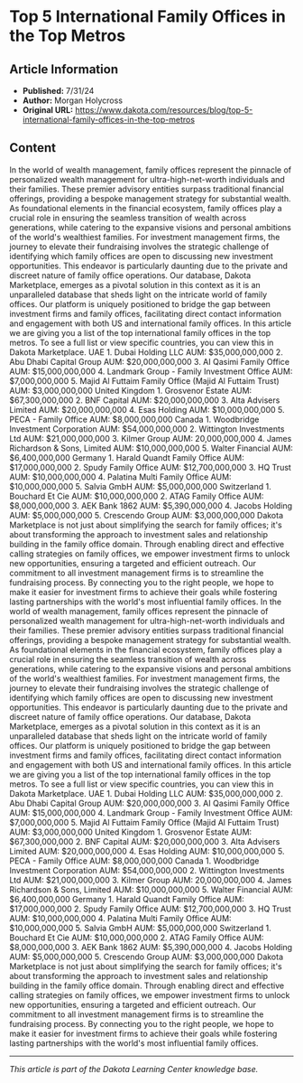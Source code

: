 # Top 5 International Family Offices in the Top Metros

## Article Information
- **Published:** 7/31/24
- **Author:** Morgan Holycross
- **Original URL:** https://www.dakota.com/resources/blog/top-5-international-family-offices-in-the-top-metros

## Content

In the world of wealth management, family offices represent the pinnacle of personalized wealth management for ultra-high-net-worth individuals and their families. These premier advisory entities surpass traditional financial offerings, providing a bespoke management strategy for substantial wealth. As foundational elements in the financial ecosystem, family offices play a crucial role in ensuring the seamless transition of wealth across generations, while catering to the expansive visions and personal ambitions of the world's wealthiest families. For investment management firms, the journey to elevate their fundraising involves the strategic challenge of identifying which family offices are open to discussing new investment opportunities. This endeavor is particularly daunting due to the private and discreet nature of family office operations. Our database, Dakota Marketplace, emerges as a pivotal solution in this context as it is an unparalleled database that sheds light on the intricate world of family offices. Our platform is uniquely positioned to bridge the gap between investment firms and family offices, facilitating direct contact information and engagement with both US and international family offices. In this article we are giving you a list of the top international family offices in the top metros. To see a full list or view specific countries, you can view this in Dakota Marketplace. UAE 1. Dubai Holding LLC AUM: $35,000,000,000 2. Abu Dhabi Capital Group AUM: $20,000,000,000 3. AI Qasimi Family Office AUM: $15,000,000,000 4. Landmark Group - Family Investment Office AUM: $7,000,000,000 5. Majid Al Futtaim Family Office (Majid Al Futtaim Trust) AUM: $3,000,000,000 United Kingdom 1. Grosvenor Estate AUM: $67,300,000,000 2. BNF Capital AUM: $20,000,000,000 3. Alta Advisers Limited AUM: $20,000,000,000 4. Esas Holding AUM: $10,000,000,000 5. PECA - Family Office AUM: $8,000,000,000 Canada 1. Woodbridge Investment Corporation AUM: $54,000,000,000 2. Wittington Investments Ltd AUM: $21,000,000,000 3. Kilmer Group AUM: 20,000,000,000 4. James Richardson & Sons, Limited AUM: $10,000,000,000 5. Walter Financial AUM: $6,400,000,000 Germany 1. Harald Quandt Family Office AUM: $17,000,000,000 2. Spudy Family Office AUM: $12,700,000,000 3. HQ Trust AUM: $10,000,000,000 4. Palatina Multi Family Office AUM: $10,000,000,000 5. Salvia GmbH AUM: $5,000,000,000 Switzerland 1. Bouchard Et Cie AUM: $10,000,000,000 2. ATAG Family Office AUM: $8,000,000,000 3. AEK Bank 1862 AUM: $5,390,000,000 4. Jacobs Holding AUM: $5,000,000,000 5. Crescendo Group AUM: $3,000,000,000 Dakota Marketplace is not just about simplifying the search for family offices; it's about transforming the approach to investment sales and relationship building in the family office domain. Through enabling direct and effective calling strategies on family offices, we empower investment firms to unlock new opportunities, ensuring a targeted and efficient outreach. Our commitment to all investment management firms is to streamline the fundraising process. By connecting you to the right people, we hope to make it easier for investment firms to achieve their goals while fostering lasting partnerships with the world's most influential family offices. In the world of wealth management, family offices represent the pinnacle of personalized wealth management for ultra-high-net-worth individuals and their families. These premier advisory entities surpass traditional financial offerings, providing a bespoke management strategy for substantial wealth. As foundational elements in the financial ecosystem, family offices play a crucial role in ensuring the seamless transition of wealth across generations, while catering to the expansive visions and personal ambitions of the world's wealthiest families. For investment management firms, the journey to elevate their fundraising involves the strategic challenge of identifying which family offices are open to discussing new investment opportunities. This endeavor is particularly daunting due to the private and discreet nature of family office operations. Our database, Dakota Marketplace, emerges as a pivotal solution in this context as it is an unparalleled database that sheds light on the intricate world of family offices. Our platform is uniquely positioned to bridge the gap between investment firms and family offices, facilitating direct contact information and engagement with both US and international family offices. In this article we are giving you a list of the top international family offices in the top metros. To see a full list or view specific countries, you can view this in Dakota Marketplace. UAE 1. Dubai Holding LLC AUM: $35,000,000,000 2. Abu Dhabi Capital Group AUM: $20,000,000,000 3. AI Qasimi Family Office AUM: $15,000,000,000 4. Landmark Group - Family Investment Office AUM: $7,000,000,000 5. Majid Al Futtaim Family Office (Majid Al Futtaim Trust) AUM: $3,000,000,000 United Kingdom 1. Grosvenor Estate AUM: $67,300,000,000 2. BNF Capital AUM: $20,000,000,000 3. Alta Advisers Limited AUM: $20,000,000,000 4. Esas Holding AUM: $10,000,000,000 5. PECA - Family Office AUM: $8,000,000,000 Canada 1. Woodbridge Investment Corporation AUM: $54,000,000,000 2. Wittington Investments Ltd AUM: $21,000,000,000 3. Kilmer Group AUM: 20,000,000,000 4. James Richardson & Sons, Limited AUM: $10,000,000,000 5. Walter Financial AUM: $6,400,000,000 Germany 1. Harald Quandt Family Office AUM: $17,000,000,000 2. Spudy Family Office AUM: $12,700,000,000 3. HQ Trust AUM: $10,000,000,000 4. Palatina Multi Family Office AUM: $10,000,000,000 5. Salvia GmbH AUM: $5,000,000,000 Switzerland 1. Bouchard Et Cie AUM: $10,000,000,000 2. ATAG Family Office AUM: $8,000,000,000 3. AEK Bank 1862 AUM: $5,390,000,000 4. Jacobs Holding AUM: $5,000,000,000 5. Crescendo Group AUM: $3,000,000,000 Dakota Marketplace is not just about simplifying the search for family offices; it's about transforming the approach to investment sales and relationship building in the family office domain. Through enabling direct and effective calling strategies on family offices, we empower investment firms to unlock new opportunities, ensuring a targeted and efficient outreach. Our commitment to all investment management firms is to streamline the fundraising process. By connecting you to the right people, we hope to make it easier for investment firms to achieve their goals while fostering lasting partnerships with the world's most influential family offices.

---

*This article is part of the Dakota Learning Center knowledge base.*